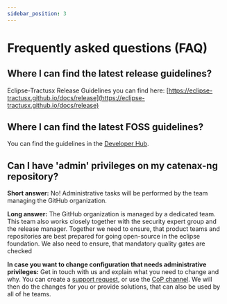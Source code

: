 ```yaml
---
sidebar_position: 3
---
```


# Frequently asked questions (FAQ)

## Where I can find the latest release guidelines?

Eclipse-Tractusx Release Guidelines you can find here: [https://eclipse-tractusx.github.io/docs/release](https://eclipse-tractusx.github.io/docs/release)

## Where I can find the latest FOSS guidelines?

You can find the guidelines in the [Developer Hub](https://eclipse-tractusx.github.io/docs/developer).

## Can I have 'admin' privileges on my catenax-ng repository?

__Short answer:__ No! Administrative tasks will be performed by the team managing the GitHub organization.

__Long answer:__ The GitHub organization is managed by a dedicated team. This team also works closely together with the
security expert group and the release manager. Together we need to ensure, that product teams and repositories are best
prepared for going open-source in the eclipse foundation. We also need to ensure, that mandatory quality gates are
checked

__In case you want to change configuration that needs administrative privileges:__ Get in touch with us and explain what
you need to change and why. You can create
a [support request](https://github.com/eclipse-tractusx/sig-infra/issues/new/choose),
or use the
[CoP channel](https://teams.microsoft.com/l/channel/19%3a9a3c4a05a3514d07b973c13e7b468709%40thread.tacv2/CX%2520-%2520CoP%2520DevSecOps?groupId=17b1a2dc-67fb-4a49-a2ed-dd1344321439&tenantId=1ad22c6d-2f08-4f05-a0ba-e17f6ce88380).
We will then do the changes for you or provide solutions, that can also be used by all of he teams.
